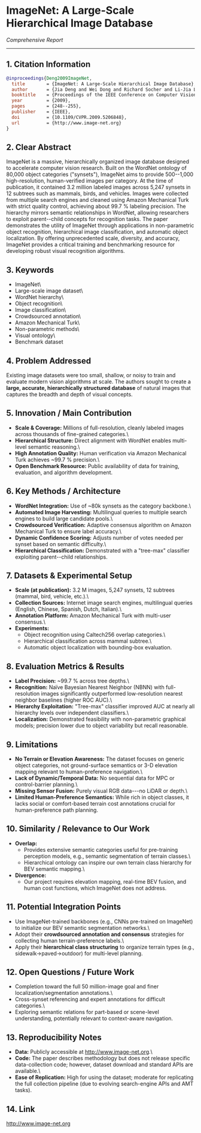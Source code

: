 # ImageNet: A Large-Scale Hierarchical Image Database

*Comprehensive Report*

------------------------------------------------------------------------

## 1. Citation Information

``` bibtex
@inproceedings{Deng2009ImageNet,
  title        = {ImageNet: A Large-Scale Hierarchical Image Database},
  author       = {Jia Deng and Wei Dong and Richard Socher and Li-Jia Li and Kai Li and Li Fei-Fei},
  booktitle    = {Proceedings of the IEEE Conference on Computer Vision and Pattern Recognition (CVPR)},
  year         = {2009},
  pages        = {248--255},
  publisher    = {IEEE},
  doi          = {10.1109/CVPR.2009.5206848},
  url          = {http://www.image-net.org}
}
```

## 2. Clear Abstract

ImageNet is a massive, hierarchically organized image database designed
to accelerate computer vision research. Built on the WordNet ontology of
80,000 object categories ("synsets"), ImageNet aims to provide
500--1,000 high-resolution, human-verified images per category. At the
time of publication, it contained 3.2 million labeled images across
5,247 synsets in 12 subtrees such as mammals, birds, and vehicles.
Images were collected from multiple search engines and cleaned using
Amazon Mechanical Turk with strict quality control, achieving about 99.7
% labeling precision. The hierarchy mirrors semantic relationships in
WordNet, allowing researchers to exploit parent--child concepts for
recognition tasks. The paper demonstrates the utility of ImageNet
through applications in non-parametric object recognition, hierarchical
image classification, and automatic object localization. By offering
unprecedented scale, diversity, and accuracy, ImageNet provides a
critical training and benchmarking resource for developing robust visual
recognition algorithms.

## 3. Keywords

-   ImageNet\
-   Large-scale image dataset\
-   WordNet hierarchy\
-   Object recognition\
-   Image classification\
-   Crowdsourced annotation\
-   Amazon Mechanical Turk\
-   Non-parametric methods\
-   Visual ontology\
-   Benchmark dataset

## 4. Problem Addressed

Existing image datasets were too small, shallow, or noisy to train and
evaluate modern vision algorithms at scale. The authors sought to create
a **large, accurate, hierarchically structured database** of natural
images that captures the breadth and depth of visual concepts.

## 5. Innovation / Main Contribution

-   **Scale & Coverage:** Millions of full-resolution, cleanly labeled
    images across thousands of fine-grained categories.\
-   **Hierarchical Structure:** Direct alignment with WordNet enables
    multi-level semantic reasoning.\
-   **High Annotation Quality:** Human verification via Amazon
    Mechanical Turk achieves \~99.7 % precision.\
-   **Open Benchmark Resource:** Public availability of data for
    training, evaluation, and algorithm development.

## 6. Key Methods / Architecture

-   **WordNet Integration:** Use of \~80k synsets as the category
    backbone.\
-   **Automated Image Harvesting:** Multilingual queries to multiple
    search engines to build large candidate pools.\
-   **Crowdsourced Verification:** Adaptive consensus algorithm on
    Amazon Mechanical Turk to ensure label accuracy.\
-   **Dynamic Confidence Scoring:** Adjusts number of votes needed per
    synset based on semantic difficulty.\
-   **Hierarchical Classification:** Demonstrated with a "tree-max"
    classifier exploiting parent--child relationships.

## 7. Datasets & Experimental Setup

-   **Scale (at publication):** 3.2 M images, 5,247 synsets, 12 subtrees
    (mammal, bird, vehicle, etc.).\
-   **Collection Sources:** Internet image search engines, multilingual
    queries (English, Chinese, Spanish, Dutch, Italian).\
-   **Annotation Platform:** Amazon Mechanical Turk with multi-user
    consensus.\
-   **Experiments:**
    -   Object recognition using Caltech256 overlap categories.\
    -   Hierarchical classification across mammal subtree.\
    -   Automatic object localization with bounding-box evaluation.

## 8. Evaluation Metrics & Results

-   **Label Precision:** \~99.7 % across tree depths.\
-   **Recognition:** Naïve Bayesian Nearest Neighbor (NBNN) with
    full-resolution images significantly outperformed low-resolution
    nearest neighbor baselines (higher ROC AUC).\
-   **Hierarchy Exploitation:** "Tree-max" classifier improved AUC at
    nearly all hierarchy levels over independent classifiers.\
-   **Localization:** Demonstrated feasibility with non-parametric
    graphical models; precision lower due to object variability but
    recall reasonable.

## 9. Limitations

-   **No Terrain or Elevation Awareness:** The dataset focuses on
    generic object categories, not ground-surface semantics or 3-D
    elevation mapping relevant to human-preference navigation.\
-   **Lack of Dynamic/Temporal Data:** No sequential data for MPC or
    control-barrier planning.\
-   **Missing Sensor Fusion:** Purely visual RGB data---no LiDAR or
    depth.\
-   **Limited Human-Preference Semantics:** While rich in object
    classes, it lacks social or comfort-based terrain cost annotations
    crucial for human-preference path planning.

## 10. Similarity / Relevance to Our Work

-   **Overlap:**
    -   Provides extensive semantic categories useful for pre-training
        perception models, e.g., semantic segmentation of terrain
        classes.\
    -   Hierarchical ontology can inspire our own terrain class
        hierarchy for BEV semantic mapping.\
-   **Divergence:**
    -   Our project requires elevation mapping, real-time BEV fusion,
        and human cost functions, which ImageNet does not address.

## 11. Potential Integration Points

-   Use ImageNet-trained backbones (e.g., CNNs pre-trained on ImageNet)
    to initialize our BEV semantic segmentation networks.\
-   Adopt their **crowdsourced annotation and consensus** strategies for
    collecting human terrain-preference labels.\
-   Apply their **hierarchical class structuring** to organize terrain
    types (e.g., sidewalk→paved→outdoor) for multi-level planning.

## 12. Open Questions / Future Work

-   Completion toward the full 50 million-image goal and finer
    localization/segmentation annotations.\
-   Cross-synset referencing and expert annotations for difficult
    categories.\
-   Exploring semantic relations for part-based or scene-level
    understanding, potentially relevant to context-aware navigation.

## 13. Reproducibility Notes

-   **Data:** Publicly accessible at <http://www.image-net.org>.\
-   **Code:** The paper describes methodology but does not release
    specific data-collection code; however, dataset download and
    standard APIs are available.\
-   **Ease of Replication:** High for using the dataset; moderate for
    replicating the full collection pipeline (due to evolving
    search-engine APIs and AMT tasks).

## 14. Link

<http://www.image-net.org>
